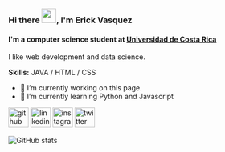 ### Hi there <img src="https://github.com/TheDudeThatCode/TheDudeThatCode/blob/master/Assets/Hi.gif" width="29px">, I'm Erick Vasquez
#### I'm a computer science student at [Universidad de Costa Rica ](https://www.ucr.ac.cr/)


I like web development and data science. 

**Skills:**   JAVA  / HTML / CSS

- 🔭 I’m currently working on this page. 
- 🌱 I’m currently learning Python and Javascript 


[<img src='https://cdn.jsdelivr.net/npm/simple-icons@3.0.1/icons/github.svg' alt='github' height='40'>](https://github.com/erickmurill0)  [<img src='https://cdn.jsdelivr.net/npm/simple-icons@3.0.1/icons/linkedin.svg' alt='linkedin' height='40'>](https://www.linkedin.com/in/erick-vasquez-2731aa119/)  [<img src='https://cdn.jsdelivr.net/npm/simple-icons@3.0.1/icons/instagram.svg' alt='instagram' height='40'>](https://www.instagram.com/erickmurill0/)  [<img src='https://cdn.jsdelivr.net/npm/simple-icons@3.0.1/icons/twitter.svg' alt='twitter' height='40'>](https://twitter.com/erickmurill0)  

![GitHub stats](https://github-readme-stats.vercel.app/api?username=erickmurill0&show_icons=true)  

